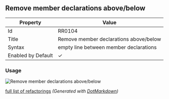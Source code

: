 ## Remove member declarations above/below

| Property           | Value                                  |
| ------------------ | -------------------------------------- |
| Id                 | RR0104                                 |
| Title              | Remove member declarations above/below |
| Syntax             | empty line between member declarations |
| Enabled by Default | &#x2713;                               |

### Usage

![Remove member declarations above/below](../../images/refactorings/RemoveMemberDeclarations.png)

[full list of refactorings](Refactorings.md)
*\(Generated with [DotMarkdown](http://github.com/JosefPihrt/DotMarkdown)\)*